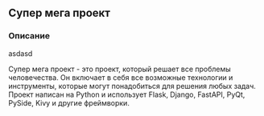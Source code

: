 ## Супер мега проект

### Описание
asdasd

Супер мега проект - это проект, который решает все проблемы человечества. Он включает в себя все возможные технологии и инструменты, которые могут понадобиться для решения любых задач. Проект написан на Python и использует Flask, Django, FastAPI, PyQt, PySide, Kivy и другие фреймворки.